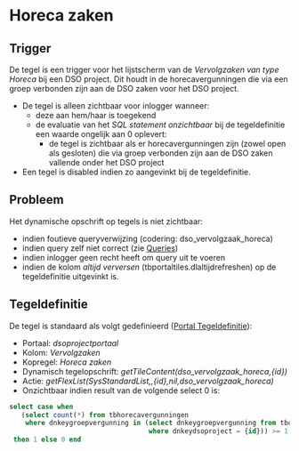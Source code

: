 # Horeca zaken

## Trigger

De tegel is een trigger voor het lijstscherm van de *Vervolgzaken van type Horeca* bij een DSO project. Dit houdt in de horecavergunningen die via een groep verbonden zijn aan de DSO zaken voor het DSO project.

  * De tegel is alleen zichtbaar voor inlogger wanneer: 
    * deze aan hem/haar is toegekend 
    * de evaluatie van het *SQL statement onzichtbaar* bij de tegeldefinitie een waarde ongelijk aan 0 oplevert:
      * de tegel is zichtbaar als er horecavergunningen zijn (zowel open als gesloten) die via groep verbonden zijn aan de DSO zaken vallende onder het DSO project
  * Een tegel is disabled indien zo aangevinkt bij de tegeldefinitie.

## Probleem

Het dynamische opschrift op tegels is niet zichtbaar:

  * indien foutieve queryverwijzing (codering: dso_vervolgzaak_horeca)
  * indien query zelf niet correct (zie [Queries](/docs/instellen_inrichten/queries.md))
  * indien inlogger geen recht heeft om query uit te voeren 
  * indien de kolom *altijd verversen* (tbportaltiles.dlaltijdrefreshen) op de tegeldefinitie uitgevinkt is.

## Tegeldefinitie

De tegel is standaard als volgt gedefinieerd ([Portal Tegeldefinitie](/docs/instellen_inrichten/portaldefinitie/portal_tegel.md)):

  *  Portaal: *dsoprojectportaal*
  *  Kolom: *Vervolgzaken* 
  *  Kopregel: *Horeca zaken*
  *  Dynamisch tegelopschrift: *getTileContent(dso_vervolgzaak_horeca,{id})*
  *  Actie: *getFlexList(SysStandardList,,{id},nil,dso_vervolgzaak_horeca)*
  *  Onzichtbaar indien result van de volgende select 0 is:

```sql
select case when 
   (select count(*) from tbhorecavergunningen 
    where dnkeygroepvergunning in (select dnkeygroepvergunning from tbomgvergunning 
                                   where dnkeydsoproject = {id})) >= 1 
 then 1 else 0 end
```

